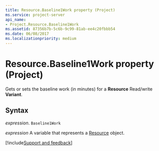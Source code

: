 ```yaml
---
title: Resource.Baseline1Work property (Project)
ms.service: project-server
api_name:
- Project.Resource.Baseline1Work
ms.assetid: 87356b7b-5c6b-9c99-81ab-ee4c20fbbb54
ms.date: 06/08/2017
ms.localizationpriority: medium
---
```



# Resource.Baseline1Work property (Project)

Gets or sets the baseline work (in minutes) for a **Resource** Read/write **Variant**.


## Syntax

_expression_. `Baseline1Work`

_expression_ A variable that represents a [Resource](./Project.Resource.md) object.

[!include[Support and feedback](~/includes/feedback-boilerplate.md)]
